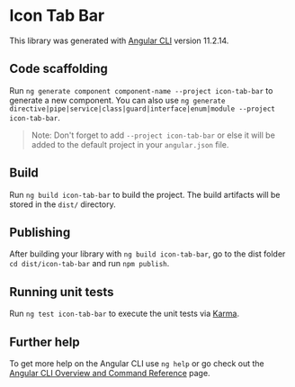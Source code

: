 # Icon Tab Bar

This library was generated with [Angular CLI](https://github.com/angular/angular-cli) version 11.2.14.

## Code scaffolding

Run `ng generate component component-name --project icon-tab-bar` to generate a new component. You can also use `ng generate directive|pipe|service|class|guard|interface|enum|module --project icon-tab-bar`.
> Note: Don't forget to add `--project icon-tab-bar` or else it will be added to the default project in your `angular.json` file. 

## Build

Run `ng build icon-tab-bar` to build the project. The build artifacts will be stored in the `dist/` directory.

## Publishing

After building your library with `ng build icon-tab-bar`, go to the dist folder `cd dist/icon-tab-bar` and run `npm publish`.

## Running unit tests

Run `ng test icon-tab-bar` to execute the unit tests via [Karma](https://karma-runner.github.io).

## Further help

To get more help on the Angular CLI use `ng help` or go check out the [Angular CLI Overview and Command Reference](https://angular.io/cli) page.
